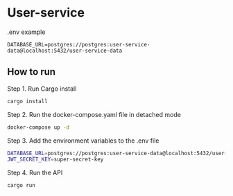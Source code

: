 # User-service

.env example
```
DATABASE_URL=postgres://postgres:user-service-data@localhost:5432/user-service-data
```

## How to run
Step 1. Run Cargo install
```bash
cargo install
```

Step 2. Run the docker-compose.yaml file in detached mode
```bash
docker-compose up -d
```

Step 3. Add the environment variables to the .env file
```bash
DATABASE_URL=postgres://postgres:user-service-data@localhost:5432/user-service-data
JWT_SECRET_KEY=super-secret-key
```

Step 4. Run the API
```bash
cargo run
```